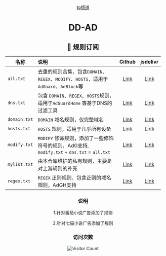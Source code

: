 <div align="center">
<a href="https://t.me/DDadsss">tg频道</a>
<h1>DD-AD</h1>
<h2 id="c">🎯 规则订阅</h2>

| 名称            | 说明                                                                   |                                       Github                                       |                                                jsdelivr                                                 |
|---------------|:---------------------------------------------------------------------|:----------------------------------------------------------------------------------:|:------------------------------------------------------------------------------------------------------:|
| `all.txt`     | 去重的规则合集，包含`DOMAIN`、`REGEX`、`MODIFY`、`HOSTS`，适用于 `AdGuard`、`AdBlock`等 |  [Link](https://raw.githubusercontent.com/afwfv/DD-AD/main/rule/all.txt)   |  [Link](https://cdn.jsdelivr.net/gh/afwfv/DD-AD@main/rule//all.txt)   |
| `dns.txt`     | 包含 `DOMAIN`、`REGEX`、`HOSTS`规则，适用于`AdGuardHome` 等基于DNS的过滤工具           |  [Link](https://raw.githubusercontent.com/afwfv/DD-AD/main/rule/dns.txt)   |  [Link](https://cdn.jsdelivr.net/gh/afwfv/DD-AD@main/rule//dns.txt)   |
| `domain.txt`  | `DOMAIN` 域名规则，仅完整域名                                                 | [Link](https://raw.githubusercontent.com/afwfv/DD-AD/main/rule/domain.txt) | [Link](https://cdn.jsdelivr.net/gh/afwfv/DD-AD@main/rule//domain.txt) |
| `hosts.txt`   | `HOSTS` 规则，适用于几乎所有设备                                             | [Link](https://raw.githubusercontent.com/afwfv/DD-AD/main/rule/hosts.txt)  | [Link](https://cdn.jsdelivr.net/gh/afwfv/DD-AD@main/rule//hosts.txt)  |
| `modify.txt`  | `MODIFY` 修饰规则，添加了一些修饰符号的规则，AdG支持, `modify.txt` + `dns.txt` = `all.txt`                | [Link](https://raw.githubusercontent.com/afwfv/DD-AD/main/rule/modify.txt) | [Link](https://cdn.jsdelivr.net/gh/afwfv/DD-AD@main/rule//modify.txt) |
| `mylist.txt` | 由本仓库维护的私有规则，主要是对上游规则的补充                                              | [Link](https://raw.githubusercontent.com/afwfv/DD-AD/main/rule/mylist.txt) | [Link](https://cdn.jsdelivr.net/gh/afwfv/DD-AD@main/rule//mylist.txt) |
| `regex.txt`   | `REGEX` 正则规则，包含正则的域名规则，AdGH支持                                                 | [Link](https://raw.githubusercontent.com/afwfv/DD-AD/main/rule/regex.txt) | [Link](https://cdn.jsdelivr.net/gh/afwfv/DD-AD@main/rule//regex.txt) |

<h3>说明</h3>
<p>1.针对番茄小说广告添加了规则</p>
<p>2.针对七猫小说广告添加了规则</p>
<h3>访问次数</h3>

![Visitor Count](https://profile-counter.glitch.me/afwfv/count.svg)
